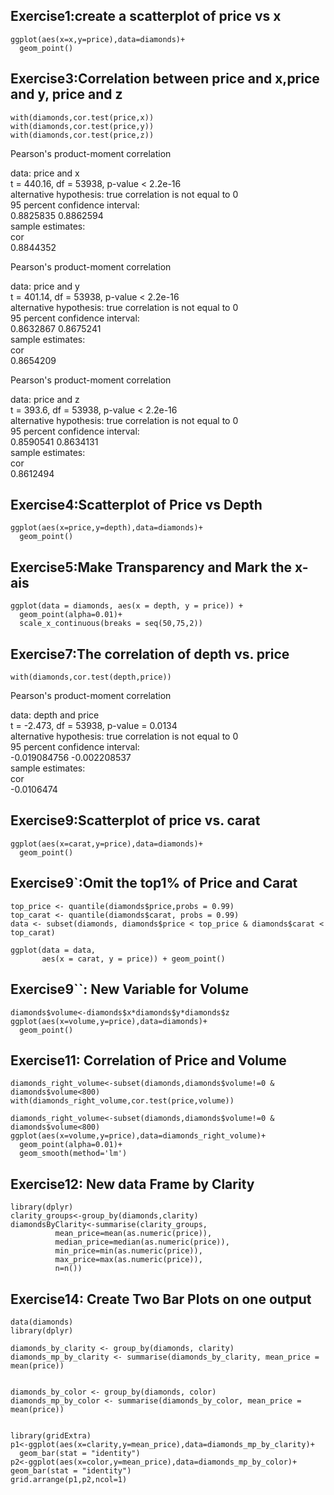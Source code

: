 Exercise1:create a scatterplot of price vs x
----------------------------
```{r}
ggplot(aes(x=x,y=price),data=diamonds)+
  geom_point()
```
Exercise3:Correlation between price and x,price and y, price and z
----------------------------
```{r}
with(diamonds,cor.test(price,x))
with(diamonds,cor.test(price,y))
with(diamonds,cor.test(price,z))
```
<p>
Pearson's product-moment correlation

data:  price and x <br />
t = 440.16, df = 53938, p-value < 2.2e-16 <br />
alternative hypothesis: true correlation is not equal to 0 <br />
95 percent confidence interval: <br />
 0.8825835 0.8862594 <br />
sample estimates: <br />
      cor <br />
0.8844352 <br />


Pearson's product-moment correlation

data:  price and y<br />
t = 401.14, df = 53938, p-value < 2.2e-16 <br />
alternative hypothesis: true correlation is not equal to 0 <br />
95 percent confidence interval: <br />
 0.8632867 0.8675241 <br />
sample estimates: <br />
      cor  <br />
0.8654209  <br />

Pearson's product-moment correlation<br />

data:  price and z<br />
t = 393.6, df = 53938, p-value < 2.2e-16<br />
alternative hypothesis: true correlation is not equal to 0<br />
95 percent confidence interval:<br />
 0.8590541 0.8634131<br />
sample estimates:<br />
      cor <br />
0.8612494 <br />
</p>

Exercise4:Scatterplot of Price vs Depth
----------------------------
```{r}
ggplot(aes(x=price,y=depth),data=diamonds)+
  geom_point()
```

Exercise5:Make Transparency and Mark the x-ais
----------------------------
```{r}
ggplot(data = diamonds, aes(x = depth, y = price)) + 
  geom_point(alpha=0.01)+
  scale_x_continuous(breaks = seq(50,75,2))
```
Exercise7:The correlation of depth vs. price
----------------------------
```{r}
with(diamonds,cor.test(depth,price))
```

Pearson's product-moment correlation <br />

data:  depth and price<br />
t = -2.473, df = 53938, p-value = 0.0134<br />
alternative hypothesis: true correlation is not equal to 0<br />
95 percent confidence interval:<br />
 -0.019084756 -0.002208537<br />
sample estimates:<br />
       cor <br />
-0.0106474 <br />

Exercise9:Scatterplot of price vs. carat
----------------------------
```{r}
ggplot(aes(x=carat,y=price),data=diamonds)+
  geom_point()
```

Exercise9`:Omit the top1% of Price and Carat
----------------------------
```{r}
top_price <- quantile(diamonds$price,probs = 0.99)
top_carat <- quantile(diamonds$carat, probs = 0.99)
data <- subset(diamonds, diamonds$price < top_price & diamonds$carat < top_carat)

ggplot(data = data,
       aes(x = carat, y = price)) + geom_point()
```
Exercise9``: New Variable for Volume
----------------------------
```{r}
diamonds$volume<-diamonds$x*diamonds$y*diamonds$z
ggplot(aes(x=volume,y=price),data=diamonds)+
  geom_point()
```
Exercise11: Correlation of Price and Volume
----------------------------
```{r}
diamonds_right_volume<-subset(diamonds,diamonds$volume!=0 & diamonds$volume<800)
with(diamonds_right_volume,cor.test(price,volume))
```

```{r}
diamonds_right_volume<-subset(diamonds,diamonds$volume!=0 & diamonds$volume<800)
ggplot(aes(x=volume,y=price),data=diamonds_right_volume)+
  geom_point(alpha=0.01)+
  geom_smooth(method='lm')
```
Exercise12: New data Frame by Clarity
----------------------------
```{r}
library(dplyr)
clarity_groups<-group_by(diamonds,clarity)
diamondsByClarity<-summarise(clarity_groups,
          mean_price=mean(as.numeric(price)),
          median_price=median(as.numeric(price)),
          min_price=min(as.numeric(price)),
          max_price=max(as.numeric(price)),
          n=n())
```
Exercise14: Create Two Bar Plots on one output
----------------------------
```{r}
data(diamonds)
library(dplyr)

diamonds_by_clarity <- group_by(diamonds, clarity)
diamonds_mp_by_clarity <- summarise(diamonds_by_clarity, mean_price = mean(price))


diamonds_by_color <- group_by(diamonds, color)
diamonds_mp_by_color <- summarise(diamonds_by_color, mean_price = mean(price))


library(gridExtra)
p1<-ggplot(aes(x=clarity,y=mean_price),data=diamonds_mp_by_clarity)+
  geom_bar(stat = "identity")
p2<-ggplot(aes(x=color,y=mean_price),data=diamonds_mp_by_color)+
geom_bar(stat = "identity")
grid.arrange(p1,p2,ncol=1)
```


